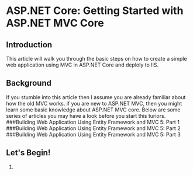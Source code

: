 ASP.NET Core: Getting Started with ASP.NET MVC Core
===

Introduction
---
This article will walk you through the basic steps on how to create a simple web application using MVC in ASP.NET Core and deploly to IIS.

Background
---
If you stumble into this article then I assume you are already familiar about how the old MVC works. if you are new to ASP.NET MVC, then you might learn some basic knowledge about ASP.NET MVC core. Below are some series of articles you may have a look before you start this turiors.
###Building Web Application Using Entity Framework and MVC 5: Part 1
###Building Web Application Using Entity Framework and MVC 5: Part 2 
###Building Web Application Using Entity Framework and MVC 5: Part 3 

Let's Begin!
---

1. 
